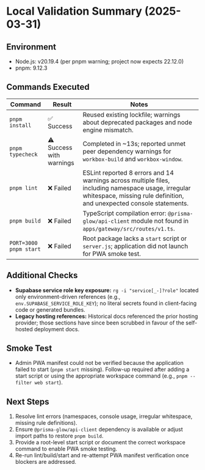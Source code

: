 # Local Validation Summary (2025-03-31)

## Environment
- Node.js: v20.19.4 (per pnpm warning; project now expects 22.12.0)
- pnpm: 9.12.3

## Commands Executed

| Command | Result | Notes |
| --- | --- | --- |
| `pnpm install` | ✅ Success | Reused existing lockfile; warnings about deprecated packages and node engine mismatch. |
| `pnpm typecheck` | ⚠️ Success with warnings | Completed in ~13s; reported unmet peer dependency warnings for `workbox-build` and `workbox-window`. |
| `pnpm lint` | ❌ Failed | ESLint reported 8 errors and 14 warnings across multiple files, including namespace usage, irregular whitespace, missing rule definition, and unexpected console statements. |
| `pnpm build` | ❌ Failed | TypeScript compilation error: `@prisma-glow/api-client` module not found in `apps/gateway/src/routes/v1.ts`. |
| `PORT=3000 pnpm start` | ❌ Failed | Root package lacks a `start` script or `server.js`; application did not launch for PWA smoke test. |

## Additional Checks
- **Supabase service role key exposure:** `rg -i "service[_-]?role"` located only environment-driven references (e.g., `env.SUPABASE_SERVICE_ROLE_KEY`); no literal secrets found in client-facing code or generated bundles.
- **Legacy hosting references:** Historical docs referenced the prior hosting provider; those sections have since been scrubbed in favour of the self-hosted deployment docs.

## Smoke Test
- Admin PWA manifest could not be verified because the application failed to start (`pnpm start` missing). Follow-up required after adding a start script or using the appropriate workspace command (e.g., `pnpm --filter web start`).

## Next Steps
1. Resolve lint errors (namespaces, console usage, irregular whitespace, missing rule definitions).
2. Ensure `@prisma-glow/api-client` dependency is available or adjust import paths to restore `pnpm build`.
3. Provide a root-level start script or document the correct workspace command to enable PWA smoke testing.
4. Re-run lint/build/start and re-attempt PWA manifest verification once blockers are addressed.
